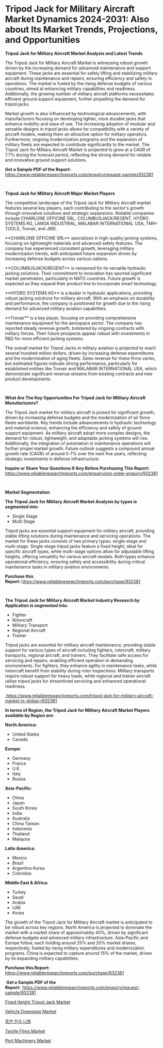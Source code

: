 <p><h1>Tripod Jack for Military Aircraft Market Dynamics 2024-2031: Also about Its Market Trends, Projections, and Opportunities</h1></p><p><strong>Tripod Jack for Military Aircraft Market Analysis and Latest Trends</strong></p>
<p><p>The Tripod Jack for Military Aircraft Market is witnessing robust growth driven by the increasing demand for advanced maintenance and support equipment. These jacks are essential for safely lifting and stabilizing military aircraft during maintenance and repairs, ensuring efficiency and safety in operations. The market is fueled by the rising defense budgets of various countries, aimed at enhancing military capabilities and readiness. Additionally, the growing number of military aircraft platforms necessitates efficient ground support equipment, further propelling the demand for tripod jacks.</p><p>Market growth is also influenced by technological advancements, with manufacturers focusing on developing lighter, more durable jacks that enhance mobility and ease of use. The increasing adoption of modular and versatile designs in tripod jacks allows for compatibility with a variety of aircraft models, making them an attractive option for military operators. Furthermore, ongoing modernization programs and the expansion of military fleets are expected to contribute significantly to the market. The Tripod Jack for Military Aircraft Market is projected to grow at a CAGR of 7.7% during the forecast period, reflecting the strong demand for reliable and innovative ground support solutions.</p></p>
<p><strong>Get a Sample PDF of the Report:&nbsp;</strong> <a href="https://www.reliableresearchreports.com/enquiry/request-sample/932381">https://www.reliableresearchreports.com/enquiry/request-sample/932381</a></p>
<p>&nbsp;</p>
<p><strong>Tripod Jack for Military Aircraft Major Market Players</strong></p>
<p><p>The competitive landscape of the Tripod Jack for Military Aircraft market features several key players, each contributing to the sector's growth through innovative solutions and strategic expansions. Notable companies include CHIARLONE OFFICINE SRL, COLUMBUSJACK/REGENT, HYDRO SYSTEMS KG, LANGA INDUSTRIAL, MALABAR INTERNATIONAL USA, TMH-TOOLS, Tronair, and JMS.</p><p>**CHIARLONE OFFICINE SRL** specializes in high-quality jacking systems, focusing on lightweight materials and advanced safety features. The company has experienced consistent growth, leveraging military modernization trends, with anticipated future expansion driven by increasing defense budgets across various nations.</p><p>**COLUMBUSJACK/REGENT** is renowned for its versatile hydraulic jacking solutions. Their commitment to innovation has spurred significant market penetration, particularly in NATO countries. Future growth is expected as they expand their product line to incorporate smart technology.</p><p>**HYDRO SYSTEMS KG** is a leader in hydraulic applications, providing robust jacking solutions for military aircraft. With an emphasis on durability and performance, the company is positioned for growth due to the rising demand for advanced military aviation capabilities.</p><p>**Tronair** is a key player, focusing on providing comprehensive maintenance equipment for the aerospace sector. The company has reported steady revenue growth, bolstered by ongoing contracts with military forces. Their future prospects appear robust with investments in R&D for more efficient jacking systems.</p><p>The overall market for Tripod Jacks in military aviation is projected to reach several hundred million dollars, driven by increasing defense expenditures and the modernization of aging fleets. Sales revenue for these firms varies, but estimated figures indicate strong performance, particularly for established entities like Tronair and MALABAR INTERNATIONAL USA, which demonstrate significant revenue streams from existing contracts and new product developments.</p></p>
<p>&nbsp;</p>
<p><strong>What Are The Key Opportunities For Tripod Jack for Military Aircraft Manufacturers?</strong></p>
<p><p>The Tripod Jack market for military aircraft is poised for significant growth, driven by increasing defense budgets and the modernization of air force fleets worldwide. Key trends include advancements in hydraulic technology and material science, enhancing the efficiency and safety of ground support equipment. As military aircraft adopt more complex designs, the demand for robust, lightweight, and adaptable jacking systems will rise. Additionally, the integration of automation in maintenance operations will further propel market growth. Future outlook suggests a compound annual growth rate (CAGR) of around 5-7% over the next five years, reflecting strategic investments in defense infrastructure.</p></p>
<p><strong>Inquire or Share Your Questions If Any Before Purchasing This Report:</strong> <a href="https://www.reliableresearchreports.com/enquiry/pre-order-enquiry/932381">https://www.reliableresearchreports.com/enquiry/pre-order-enquiry/932381</a></p>
<p>&nbsp;</p>
<p><strong>Market Segmentation</strong></p>
<p><strong>The Tripod Jack for Military Aircraft Market Analysis by types is segmented into:</strong></p>
<p><ul><li>Single Stage</li><li>Multi Stage</li></ul></p>
<p><p>Tripod jacks are essential support equipment for military aircraft, providing stable lifting solutions during maintenance and servicing operations. The market for these jacks consists of two primary types: single-stage and multi-stage. Single-stage tripod jacks feature a fixed height, ideal for specific aircraft types, while multi-stage options allow for adjustable lifting heights, offering versatility for various aircraft models. Both types enhance operational efficiency, ensuring safety and accessibility during critical maintenance tasks in military aviation environments.</p></p>
<p><strong>Purchase this Report:&nbsp;</strong><a href="https://www.reliableresearchreports.com/purchase/932381">https://www.reliableresearchreports.com/purchase/932381</a></p>
<p>&nbsp;</p>
<p><strong>The Tripod Jack for Military Aircraft Market Industry Research by Application is segmented into:</strong></p>
<p><ul><li>Fighter</li><li>Rotorcraft</li><li>Military Transport</li><li>Regional Aircraft</li><li>Trainer</li></ul></p>
<p><p>Tripod jacks are essential for military aircraft maintenance, providing stable support for various types of aircraft including fighters, rotorcraft, military transports, regional aircraft, and trainers. They facilitate safe access for servicing and repairs, enabling efficient operation in demanding environments. For fighters, they enhance agility in maintenance tasks, while rotorcraft benefit from stability during rotor inspections. Military transports require robust support for heavy loads, while regional and trainer aircraft utilize tripod jacks for streamlined servicing and enhanced operational readiness.</p></p>
<p><a href="https://www.reliableresearchreports.com/tripod-jack-for-military-aircraft-market-in-global-r932381">&nbsp;https://www.reliableresearchreports.com/tripod-jack-for-military-aircraft-market-in-global-r932381</a></p>
<p><strong>In terms of Region, the Tripod Jack for Military Aircraft Market Players available by Region are:</strong></p>
<p>
    <p> <strong> North America: </strong>
        <ul>
            <li>United States</li>
            <li>Canada</li>
        </ul>
        </p> 
    <p> <strong> Europe: </strong>
        <ul>
            <li>Germany</li>
            <li>France</li>
            <li>U.K.</li>
            <li>Italy</li>
            <li>Russia</li>
        </ul>
        </p> 
    <p> <strong> Asia-Pacific: </strong>
        <ul>
            <li>China</li>
            <li>Japan</li>
            <li>South Korea</li>
            <li>India</li>
            <li>Australia</li>
            <li>China Taiwan</li>
            <li>Indonesia</li>
            <li>Thailand</li>
            <li>Malaysia</li>
        </ul>
        </p> 
    <p> <strong> Latin America: </strong>
        <ul>
            <li>Mexico</li>
            <li>Brazil</li>
            <li>Argentina Korea</li>
            <li>Colombia</li>
        </ul>
        </p> 
    <p> <strong> Middle East & Africa: </strong>
        <ul>
            <li>Turkey</li>
            <li>Saudi</li>
            <li>Arabia</li>
            <li>UAE</li>
            <li>Korea</li>
        </ul>
    </p>
    </p>
<p><p>The growth of the Tripod Jack for Military Aircraft market is anticipated to be robust across key regions. North America is projected to dominate the market with a market share of approximately 40%, driven by significant defense budgets and advanced military infrastructure. Asia-Pacific and Europe follow, each holding around 25% and 20% market shares, respectively, fueled by rising military expenditures and modernization programs. China is expected to capture around 15% of the market, driven by its expanding military capabilities.</p></p>
<p><strong>Purchase this Report: </strong><a href="https://www.reliableresearchreports.com/purchase/932381">https://www.reliableresearchreports.com/purchase/932381</a></p>
<p>&nbsp;<strong>Get a Sample PDF of the Report:&nbsp;&nbsp;</strong><a href="https://www.reliableresearchreports.com/enquiry/request-sample/932381">https://www.reliableresearchreports.com/enquiry/request-sample/932381</a></p>
<p><strong></strong></p>
<p><p><a href="https://github.com/LilianFaulkner65/Market-Research-Report-List-1/blob/main/fixed-height-tripod-jack-market.md">Fixed Height Tripod Jack Market</a></p><p><a href="https://issuu.com/reportprime-2/docs/vehicle-downpipe-market-size-2030.p_1f83014b34c22f">Vehicle Downpipe Market</a></p><p><a href="https://medium.com/@coremtymerich56566/%EC%84%B8%EA%B3%84-graphite-electrode-nipples-market-%EC%9D%80-2024%EC%97%90%EC%84%9C-2031%EB%A1%9C-%EC%97%B0%ED%8F%89%EA%B7%A0-%EC%A6%9D%EA%B0%80%EC%9C%A8%EC%9D%84-%EB%B3%B4%EC%9D%BC-%EA%B2%83%EC%9C%BC%EB%A1%9C-%EC%98%88%EC%83%81%EB%90%A9%EB%8B%88%EB%8B%A4-9d186ed9ea2f">흑연 전극 니플</a></p><p><a href="https://www.linkedin.com/pulse/textile-films-market-size-segmentation-trends-growth-analysis-lixif?trackingId=TJMX9bb1SyK0BLflFXwYQw%3D%3D">Textile Films Market</a></p><p><a href="https://medium.com/@kellygordon08/the-global-market-overview-of-the-port-machinery-market-provides-a-unique-perspective-on-the-key-f61d59345b61">Port Machinery Market</a></p></p>